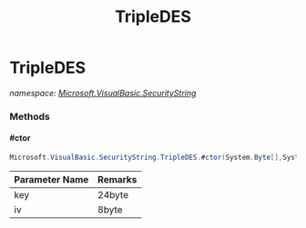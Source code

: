 ﻿---
title: TripleDES
---

# TripleDES
_namespace: [Microsoft.VisualBasic.SecurityString](N-Microsoft.VisualBasic.SecurityString.html)_





### Methods

#### #ctor
```csharp
Microsoft.VisualBasic.SecurityString.TripleDES.#ctor(System.Byte[],System.Byte[])
```


|Parameter Name|Remarks|
|--------------|-------|
|key|24byte|
|iv|8byte|



